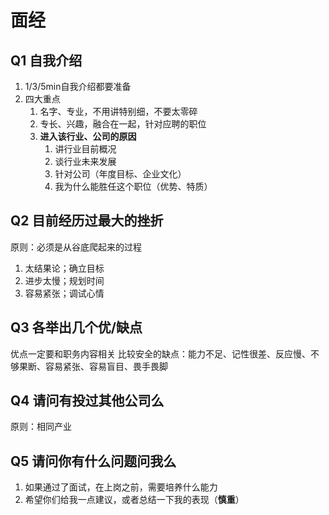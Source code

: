 # 面经
## Q1 自我介绍
1. 1/3/5min自我介绍都要准备
2. 四大重点
   1. 名字、专业，不用讲特别细，不要太零碎
   2. 专长、兴趣，融合在一起，针对应聘的职位
   3. **进入该行业、公司的原因**
      1. 讲行业目前概况
      2. 谈行业未来发展
      3. 针对公司（年度目标、企业文化）
      4. 我为什么能胜任这个职位（优势、特质）
   
## Q2 目前经历过最大的挫折
原则：必须是从谷底爬起来的过程
1. 太结果论；确立目标
2. 进步太慢；规划时间
3. 容易紧张；调试心情
## Q3 各举出几个优/缺点
优点一定要和职务内容相关
比较安全的缺点：能力不足、记性很差、反应慢、不够果断、容易紧张、容易盲目、畏手畏脚
## Q4 请问有投过其他公司么
原则：相同产业
## Q5 请问你有什么问题问我么
1. 如果通过了面试，在上岗之前，需要培养什么能力
2. 希望你们给我一点建议，或者总结一下我的表现（**慎重**）